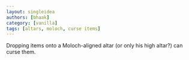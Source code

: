 ```yaml
---
layout: singleidea
authors: [bhaak]
category: [vanilla]
tags: [altars, moloch, curse items]
---
```

Dropping items onto a Moloch-aligned altar (or only his high altar?) can curse
them.
